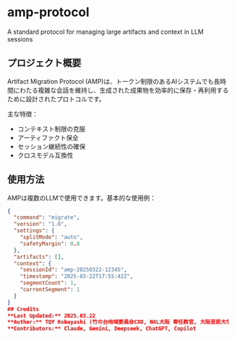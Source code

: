 # amp-protocol
A standard protocol for managing large artifacts and context in LLM sessions

## プロジェクト概要
Artifact Migration Protocol (AMP)は、トークン制限のあるAIシステムでも長時間にわたる複雑な会話を維持し、生成された成果物を効率的に保存・再利用するために設計されたプロトコルです。

主な特徴：
- コンテキスト制限の克服
- アーティファクト保全
- セッション継続性の確保
- クロスモデル互換性

## 使用方法
AMPは複数のLLMで使用できます。基本的な使用例：

```json
{
  "command": "migrate",
  "version": "1.0",
  "settings": {
    "splitMode": "auto",
    "safetyMargin": 0.8
  },
  "artifacts": [],
  "context": {
    "sessionId": "amp-20250322-12345",
    "timestamp": "2025-03-22T17:55:42Z",
    "segmentCount": 1,
    "currentSegment": 1
  }
}
## Credits
**Last Updated:** 2025.03.22
**Author:** TQY Kobayashi (竹の台地域委員会CXO, HAL大阪 専任教官, 大阪芸術大学デザイン学科 客員教授 & 八箱CDO [https://tqy.yahaco.com](https://tqy.yahaco.com))  
**Contributors:** Claude, Gemini, Deepseek, ChatGPT, Copilot
